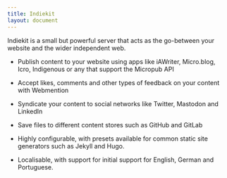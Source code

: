 ```yaml
---
title: Indiekit
layout: document
---
```


Indiekit is a small but powerful server that acts as the go-between your website and the wider independent web.

* Publish content to your website using apps like iAWriter, Micro.blog, Icro, Indigenous or any that support the Micropub API

* Accept likes, comments and other types of feedback on your content with Webmention

* Syndicate your content to social networks like Twitter, Mastodon and LinkedIn

* Save files to different content stores such as GitHub and GitLab

* Highly configurable, with presets available for common static site generators such as Jekyll and Hugo.

* Localisable, with support for initial support for English, German and Portuguese.
